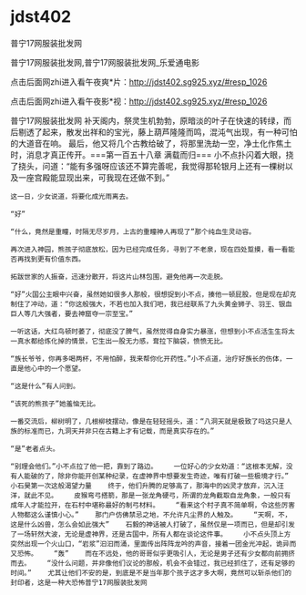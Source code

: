 # jdst402
普宁17网服装批发网

普宁17网服装批发网,普宁17网服装批发网_乐爱通电影

点击后面网zhi进入看午夜爽*片：http://jdst402.sg925.xyz/#resp_1026

点击后面网zhi进入看午夜影*视：http://jdst402.sg925.xyz/#resp_1026

普宁17网服装批发网    补天阁内，祭灵生机勃勃，原暗淡的叶子在快速的转绿，而后剔透了起来，散发出祥和的宝光，藤上葫芦隆隆而鸣，混沌气出现，有一种可怕的大道音在响。    最后，他又将几个古教给破了，将那里洗劫一空，净土化作焦土时，消息才真正传开。===第一百五十八章 满载而归===    小不点扑闪着大眼，挠了挠头，问道：“能有多强呀应该还不算完善呢，我觉得那轮银月上还有一棵树以及一座宫殿能显现出来，可我现在还做不到。”

    这一日，少女说道，将要化成光雨离去。

    “好”

    “什么，竟然是重瞳，时隔无尽岁月，上古的重瞳神人再现了”那个纯血生灵动容。

    再次进入神园，熊孩子彻底放松，因为已经完成任务，寻到了不老泉，现在四处踅摸，看一看能否再找到更有价值东西。

    拓跋世家的人振奋，迅速分散开，将这片山林包围，避免他再一次走脱。

    “好”火国公主眼中兴奋，虽然她如很多人那般，很想捉到小不点，揍他一顿屁股，但是现在却克制住了冲动，道：“你这般强大，不若也加入我们吧，我已经联系了九头黄金狮子、羽王、银血巨人等几大强者，要去神窟夺一宗至宝。”

    一听这话，大红鸟顿时萎了，彻底没了脾气，虽然觉得自身实力暴涨，但想到小不点活生生将太一真水都给炼化掉的情景，它生出一股无力感，耷拉下脑袋，愤愤无比。

    “族长爷爷，你再多喝两杯，不用怕醉，我来帮你化开药性。”小不点道，治疗好族长的伤体，一直是他心中的一个愿望。

    “这是什么”有人问到。

    “该死的熊孩子”她羞恼无比。

    一番交流后，柳树明了，几根柳枝摆动，像是在轻轻摇头，道：“八洞天就是极致了吗这只是人族的标准而已，九洞天并非只在古籍上才有记载，而是真实存在的。”

    “是”老者点头。

    “别理会他们。”小不点拉了他一把，靠到了路边。    一位好心的少女劝道：“这根本无解，没有人能破的了，除非你能开创某种纪录，在虚神界中想要发生奇迹，唯有打破一些极境才行。”    小石昊第一次这般渴望力量    终于，他们升腾的足够高了，那海中的凶灵才放弃，沉入汪洋，就此不见。    皮猴弯弓搭箭，那是一张龙角硬弓，所谓的龙角截取自龙角象，一般只有成年人才能拉开，在石村中堪称最好的制弓材料。    “看来这个村子真不简单啊，令这些厉害人物都这么谨慎小心。”    那门户仿佛禁忌之地，不允许凡尘界的人触及。    “天啊，不，这是什么凶兽，怎么会如此强大”    石毅的神话被人打破了，虽然仅是一项而已，但是却引发了一场轩然大波，无论是虚神界，还是古国中，所有人都在谈论这件事。    小不点头顶上方突然出现一个火山口，“岩浆”汩汩而涌，里面传出阵阵龙吟的声音，接着一团金光冲起，诡异而又恐怖。    “轰”    而在不远处，他的哥哥似乎更吸引人，无论是男子还有少女都向前拥挤而去。    “没什么问题，并非像他们议论的那般，机会不会错过，我已经抓住了，还有足够的时间。”    尤其让他们不安的是，到底是不是当年那个孩子这才多大啊，竟然可以斩杀他们的封印者，这是一种大恐怖普宁17网服装批发网
